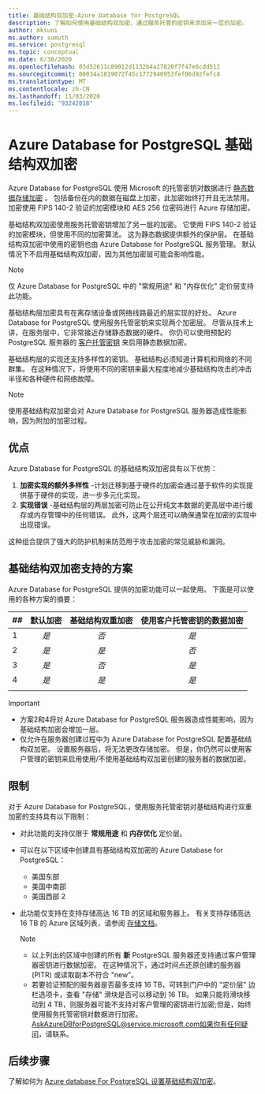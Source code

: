 ```yaml
---
title: 基础结构双加密-Azure Database for PostgreSQL
description: 了解如何使用基础结构双加密，通过服务托管的密钥来添加另一层的加密。
author: mksuni
ms.author: sumuth
ms.service: postgresql
ms.topic: conceptual
ms.date: 6/30/2020
ms.openlocfilehash: 03d52611c89012d1132b4a27820f7f47e6cdd512
ms.sourcegitcommit: 80034a1819072f45c1772940953fef06d92fefc8
ms.translationtype: MT
ms.contentlocale: zh-CN
ms.lasthandoff: 11/03/2020
ms.locfileid: "93242018"
---
```

# <a name="azure-database-for-postgresql-infrastructure-double-encryption"></a>Azure Database for PostgreSQL 基础结构双加密

Azure Database for PostgreSQL 使用 Microsoft 的托管密钥对数据进行 [静态数据存储加密](concepts-security.md#at-rest) 。 包括备份在内的数据在磁盘上加密，此加密始终打开且无法禁用。 加密使用 FIPS 140-2 验证的加密模块和 AES 256 位密码进行 Azure 存储加密。

基础结构双加密使用服务托管密钥增加了另一层的加密。 它使用 FIPS 140-2 验证的加密模块，但使用不同的加密算法。 这为静态数据提供额外的保护层。 在基础结构双加密中使用的密钥也由 Azure Database for PostgreSQL 服务管理。 默认情况下不启用基础结构双加密，因为其他加密层可能会影响性能。

> [!NOTE]
> 仅 Azure Database for PostgreSQL 中的 "常规用途" 和 "内存优化" 定价层支持此功能。

基础结构层加密具有在离存储设备或网络线路最近的层实现的好处。 Azure Database for PostgreSQL 使用服务托管密钥来实现两个加密层。 尽管从技术上讲，在服务层中，它非常接近存储静态数据的硬件。 你仍可以使用预配的 PostgreSQL 服务器的 [客户托管密钥](concepts-data-encryption-postgresql.md) 来启用静态数据加密。  

基础结构层的实现还支持多样性的密钥。 基础结构必须知道计算机和网络的不同群集。 在这种情况下，将使用不同的密钥来最大程度地减少基础结构攻击的冲击半径和各种硬件和网络故障。 

> [!NOTE]
> 使用基础结构双加密会对 Azure Database for PostgreSQL 服务器造成性能影响，因为附加的加密过程。

## <a name="benefits"></a>优点

Azure Database for PostgreSQL 的基础结构双加密具有以下优势：

1. **加密实现的额外多样性** -计划迁移到基于硬件的加密会通过基于软件的实现提供基于硬件的实现，进一步多元化实现。
2. **实现错误** -基础结构层的两层加密可防止在公开纯文本数据的更高层中进行缓存或内存管理中的任何错误。 此外，这两个层还可以确保通常在加密的实现中出现错误。

这种组合提供了强大的防护机制来防范用于攻击加密的常见威胁和漏洞。

## <a name="supported-scenarios-with-infrastructure-double-encryption"></a>基础结构双加密支持的方案

Azure Database for PostgreSQL 提供的加密功能可以一起使用。 下面是可以使用的各种方案的摘要：

|  ##   | 默认加密 | 基础结构双重加密 | 使用客户托管密钥的数据加密  |
|:------|:------------------:|:--------------------------------:|:--------------------------------------------:|
| 1     | *是*              | *否*                             | *是*                                         |
| 2     | *是*              | *是*                            | *否*                                         |
| 3     | *是*              | *否*                             | *是*                                        |
| 4     | *是*              | *是*                            | *是*                                        |
|       |                    |                                  |                                              |

> [!Important]
> - 方案2和4将对 Azure Database for PostgreSQL 服务器造成性能影响，因为基础结构加密会增加一层。
> - 仅允许在服务器创建过程中为 Azure Database for PostgreSQL 配置基础结构双加密。 设置服务器后，将无法更改存储加密。 但是，你仍然可以使用客户管理的密钥来启用使用/不使用基础结构双加密创建的服务器的数据加密。

## <a name="limitations"></a>限制

对于 Azure Database for PostgreSQL，使用服务托管密钥对基础结构进行双重加密的支持具有以下限制：

* 对此功能的支持仅限于 **常规用途** 和 **内存优化** 定价层。
* 可以在以下区域中创建具有基础结构双加密的 Azure Database for PostgreSQL：

   * 美国东部
   * 美国中南部
   * 美国西部 2
   
* 此功能仅支持在支持存储高达 16 TB 的区域和服务器上。 有关支持存储高达 16 TB 的 Azure 区域列表，请参阅 [存储文档](concepts-pricing-tiers.md#storage)。

    > [!NOTE]
    > - 以上列出的区域中创建的所有 **新** PostgreSQL 服务器还支持通过客户管理器密钥进行数据加密。 在这种情况下，通过时间点还原创建的服务器 (PITR) 或读取副本不符合 "new"。
    > - 若要验证预配的服务器是否最多支持 16 TB，可转到门户中的 "定价层" 边栏选项卡，查看 "存储" 滑块是否可以移动到 16 TB。 如果只能将滑块移动到 4 TB，则服务器可能不支持对客户管理的密钥进行加密;但是，始终使用服务托管密钥对数据进行加密。 AskAzureDBforPostgreSQL@service.microsoft.com如果你有任何疑问，请联系。

## <a name="next-steps"></a>后续步骤

了解如何为 [Azure database For PostgreSQL 设置基础结构双加密](howto-double-encryption.md)。
